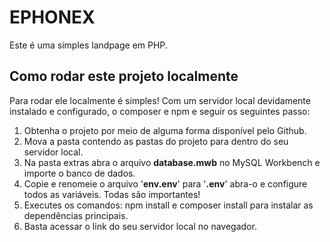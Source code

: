 # EPHONEX
Este é uma simples landpage em PHP.

## Como rodar este projeto localmente
Para rodar ele localmente é simples! Com um servidor local devidamente instalado e configurado, o composer e npm e seguir os seguintes passo:
1. Obtenha o projeto por meio de alguma forma disponível pelo Github.
2. Mova a pasta contendo as pastas do projeto para dentro do seu servidor local.
3. Na pasta extras abra o arquivo <b>database.mwb</b> no MySQL Workbench e importe o banco de dados.
4. Copie e renomeie o arquivo '<b>env.env</b>' para '<b>.env</b>' abra-o e configure todos as variáveis. Todas são importantes!
5. Executes os comandos: npm install e composer install para instalar as dependências principais.
6. Basta acessar o link do seu servidor local no navegador.